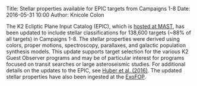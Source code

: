 Title: Stellar properties available for EPIC targets from Campaigns 1-8
Date: 2016-05-31 10:00
Author: Knicole Colon

The K2 Ecliptic Plane Input Catalog (EPIC), which is [hosted at MAST](http://archive.stsci.edu/k2/epic/search.php), has been updated to include stellar classifications for 138,600 targets (~88% of all targets) in Campaigns 1-8.  The stellar properties were derived using colors, proper motions, spectroscopy, parallaxes, and galactic population synthesis models.  This update supports target selection for the various K2 Guest Observer programs and may be of particular interest for programs focused on transit searches or large asteroseismic studies.  For additional details on the updates to the EPIC, see [Huber et al. (2016)](http://adsabs.harvard.edu/abs/2016ApJS..224....2H).  The updated stellar properties have also been ingested at the [ExoFOP](https://exofop.ipac.caltech.edu/k2/).
